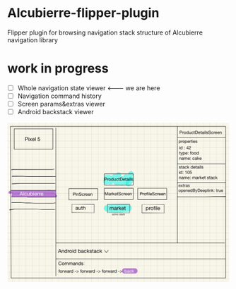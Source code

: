 # Alcubierre-flipper-plugin
Flipper plugin for browsing navigation stack structure of Alcubierre navigation library

# work in progress

- [ ] Whole navigation state viewer <--- we are here
- [ ] Navigation command history
- [ ] Screen params&extras viewer
- [ ] Android backstack viewer

![](Blueprints.png)